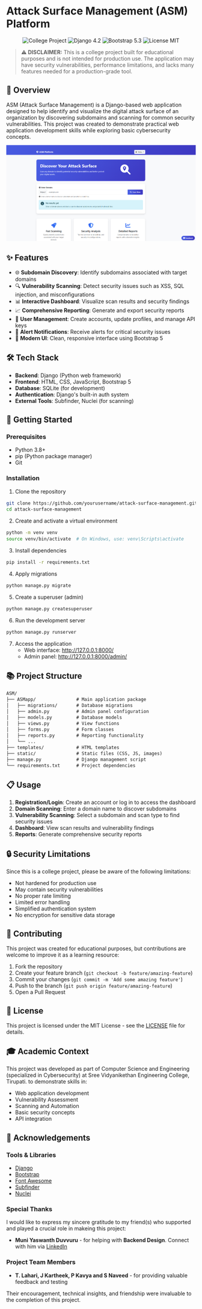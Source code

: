 # Attack Surface Management (ASM) Platform

<div align="center">
  <img src="https://img.shields.io/badge/Status-College%20Project-brightgreen" alt="College Project"/>
  <img src="https://img.shields.io/badge/Django-4.2-blue" alt="Django 4.2"/>
  <img src="https://img.shields.io/badge/Bootstrap-5.3-purple" alt="Bootstrap 5.3"/>
  <img src="https://img.shields.io/badge/License-MIT-orange" alt="License MIT"/>
</div>

> **⚠️ DISCLAIMER:** This is a college project built for educational purposes and is not intended for production use. The application may have security vulnerabilities, performance limitations, and lacks many features needed for a production-grade tool.

## 📝 Overview

ASM (Attack Surface Management) is a Django-based web application designed to help identify and visualize the digital attack surface of an organization by discovering subdomains and scanning for common security vulnerabilities. This project was created to demonstrate practical web application development skills while exploring basic cybersecurity concepts.

![Dashboard Screenshot](images/ASM.png)

## ✨ Features

- 🌐 **Subdomain Discovery**: Identify subdomains associated with target domains
- 🔍 **Vulnerability Scanning**: Detect security issues such as XSS, SQL injection, and misconfigurations
- 📊 **Interactive Dashboard**: Visualize scan results and security findings
- 📈 **Comprehensive Reporting**: Generate and export security reports
- 👤 **User Management**: Create accounts, update profiles, and manage API keys
- 🔔 **Alert Notifications**: Receive alerts for critical security issues
- 🌙 **Modern UI**: Clean, responsive interface using Bootstrap 5

## 🛠️ Tech Stack

- **Backend**: Django (Python web framework)
- **Frontend**: HTML, CSS, JavaScript, Bootstrap 5
- **Database**: SQLite (for development)
- **Authentication**: Django's built-in auth system
- **External Tools**: Subfinder, Nuclei (for scanning)

## 🚀 Getting Started

### Prerequisites

- Python 3.8+
- pip (Python package manager)
- Git

### Installation

1. Clone the repository
```bash
git clone https://github.com/yourusername/attack-surface-management.git
cd attack-surface-management
```

2. Create and activate a virtual environment
```bash
python -m venv venv
source venv/bin/activate  # On Windows, use: venv\Scripts\activate
```

3. Install dependencies
```bash
pip install -r requirements.txt
```

4. Apply migrations
```bash
python manage.py migrate
```

5. Create a superuser (admin)
```bash
python manage.py createsuperuser
```

6. Run the development server
```bash
python manage.py runserver
```

7. Access the application
   - Web interface: http://127.0.0.1:8000/
   - Admin panel: http://127.0.0.1:8000/admin/

## 📚 Project Structure

```
ASM/
├── ASMapp/               # Main application package
│   ├── migrations/       # Database migrations
│   ├── admin.py          # Admin panel configuration
│   ├── models.py         # Database models
│   ├── views.py          # View functions
│   ├── forms.py          # Form classes
│   ├── reports.py        # Reporting functionality
│   └── ...
├── templates/            # HTML templates
├── static/               # Static files (CSS, JS, images)
├── manage.py             # Django management script
└── requirements.txt      # Project dependencies
```

## 📋 Usage

1. **Registration/Login**: Create an account or log in to access the dashboard
2. **Domain Scanning**: Enter a domain name to discover subdomains
3. **Vulnerability Scanning**: Select a subdomain and scan type to find security issues
4. **Dashboard**: View scan results and vulnerability findings
5. **Reports**: Generate comprehensive security reports

## 🔒 Security Limitations

Since this is a college project, please be aware of the following limitations:

- Not hardened for production use
- May contain security vulnerabilities
- No proper rate limiting
- Limited error handling
- Simplified authentication system
- No encryption for sensitive data storage

## 🤝 Contributing

This project was created for educational purposes, but contributions are welcome to improve it as a learning resource:

1. Fork the repository
2. Create your feature branch (`git checkout -b feature/amazing-feature`)
3. Commit your changes (`git commit -m 'Add some amazing feature'`)
4. Push to the branch (`git push origin feature/amazing-feature`)
5. Open a Pull Request

## 📝 License

This project is licensed under the MIT License - see the [LICENSE](LICENSE) file for details.

## 🎓 Academic Context

This project was developed as part of Computer Science and Engineering (specialized in Cybersecurity) at Sree Vidyanikethan Engineering College, Tirupati. to demonstrate skills in:
- Web application development
- Vulnerability Assessment
- Scanning and Automation
- Basic security concepts
- API integration

## 🙏 Acknowledgements

### Tools & Libraries
- [Django](https://www.djangoproject.com/)
- [Bootstrap](https://getbootstrap.com/)
- [Font Awesome](https://fontawesome.com/)
- [Subfinder](https://github.com/projectdiscovery/subfinder)
- [Nuclei](https://github.com/projectdiscovery/nuclei)

### Special Thanks
I would like to express my sincere gratitude to my friend(s) who supported and played a crucial role in makeing this project:

- **Muni Yaswanth Duvvuru** - for helping with **Backend Design**. Connect with him via [LinkedIn](linkedin.com/in/muni-yaswanth-duvvuru-520045297)

### Project Team Members
- **T. Lahari, J Kartheek, P Kavya and S Naveed** - for providing valuable feedback and testing

Their encouragement, technical insights, and friendship were invaluable to the completion of this project.
